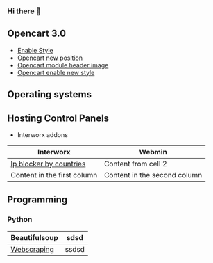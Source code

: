 ### Hi there 👋

## Opencart 3.0
* [Enable Style](https://github.com/bblori/Enable-Style-OC3)
* [Opencart new position](https://github.com/bblori/Opencart3-New-Position)
* [Opencart module header image](https://github.com/bblori/OpenCart3-Module-Header-Image)
* [Opencart enable new style](https://github.com/bblori/Enable-Style-OC3)

## Operating systems


## Hosting Control Panels

  * Interworx addons
    
    
 Interworx | Webmin | 
------------ | -------------
[Ip blocker by countries](https://github.com/bblori/Interworx-addons) | Content from cell 2 | 
Content in the first column | Content in the second column | 


## Programming

### Python
  Beautifulsoup |sdsd
  ------------------------------ | ------------------------------
[Webscraping](https://github.com/bblori/Webscraping)| ssdsd
    

<!--
**bblori/bblori** is a ✨ _special_ ✨ repository because its `README.md` (this file) appears on your GitHub profile.

Here are some ideas to get you started:

- 🔭 I’m currently working on ...
- 🌱 I’m currently learning ...
- 👯 I’m looking to collaborate on ...
- 🤔 I’m looking for help with ...
- 💬 Ask me about ...
- 📫 How to reach me: ...
- 😄 Pronouns: ...
- ⚡ Fun fact: ...
-->
